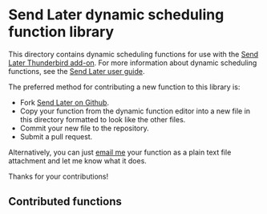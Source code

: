 # Send Later dynamic scheduling function library

This directory contains dynamic scheduling functions for use with the [Send
Later Thunderbird add-on][atn]. For more information about dynamic scheduling
functions, see the [Send Later user guide][guide].

The preferred method for contributing a new function to this library is:

* Fork [Send Later on Github][github].
* Copy your function from the dynamic function editor into a new file in this
  directory formatted to look like the other files.
* Commit your new file to the repository.
* Submit a pull request.

Alternatively, you can just [email me][email] your function as a plain text
file attachment and let me know what it does.

Thanks for your contributions!

## Contributed functions

[atn]: https://addons.thunderbird.net/thunderbird/addon/send-later-3/
[guide]: https://extended-thunder.github.io/send-later/#dynamic
[github]: https://github.com/Extended-Thunder/send-later
[email]: mailto:send-later-support@extended-thunder.org
